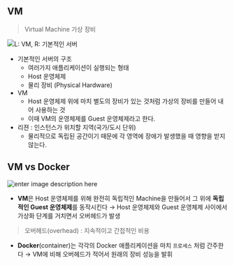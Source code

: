 ##  VM
> Virtual Machine 가상 장비

![L: VM,	R: 기본적인 서버](https://miro.medium.com/max/691/1*f1UruRctnWumPcKaPF23AA.png)
- 기본적인 서버의 구조
	- 여러가지 애플리케이션이 실행되는 형태
	- Host 운영체제
	- 물리 장비 (Physical Hardware)
- VM
	- Host 운영체제 위에 마치 별도의 장비가 있는 것처럼 가상의 장비를 만들어 내어 사용하는 것
	- 이때 VM의 운영체제를 Guest 운영체제라고 한다.
- 리젼 : 인스턴스가 위치할 지역(국가/도시 단위) 
	- 물리적으로 독립된 공간이기 때문에 각 영역에 장애가 발생했을 때 영향을 받지 않는다.

## VM vs Docker

![enter image description here](https://www.weave.works/assets/images/bltb6200bc085503718/containers-vs-virtual-machines.jpg)
- **VM**은 Host 운영체제를 위해 완전히 독립적인 Machine을 만들어서 그 위에 **독립적인 Guest 운영체제**를 동작시킨다 → Host 운영체제와 Guest 운영체제 사이에서 가상화 단계를 거치면서 오버헤드가 발생
> 오버헤드(overhead) : 지속적이고 간접적인 비용

- **Docker**(container)는 각각의 Docker 애플리케이션을 마치 ``프로세스`` 처럼 간주한다 → VM에 비해 오버헤드가 적어서 원래의 장비 성능을 발휘
